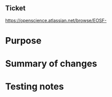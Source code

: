 ## Ticket
https://openscience.atlassian.net/browse/EOSF-

# Purpose


# Summary of changes


# Testing notes


